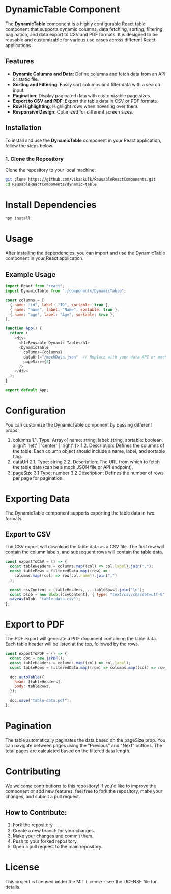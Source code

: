 # DynamicTable Component

The **DynamicTable** component is a highly configurable React table component that supports dynamic columns, data fetching, sorting, filtering, pagination, and data export to CSV and PDF formats. It is designed to be reusable and customizable for various use cases across different React applications.

## Features

- **Dynamic Columns and Data**: Define columns and fetch data from an API or static file.
- **Sorting and Filtering**: Easily sort columns and filter data with a search input.
- **Pagination**: Display paginated data with customizable page sizes.
- **Export to CSV and PDF**: Export the table data in CSV or PDF formats.
- **Row Highlighting**: Highlight rows when hovering over them.
- **Responsive Design**: Optimized for different screen sizes.

## Installation

To install and use the **DynamicTable** component in your React application, follow the steps below.

### 1. Clone the Repository

Clone the repository to your local machine:

```bash
git clone https://github.com/vikaskulk/ReusableReactComponents.git
cd ReusableReactComponents/dynamic-table
```

# Install Dependencies

```bash
npm install
```

# Usage
After installing the dependencies, you can import and use the DynamicTable component in your React application.

## Example Usage

```javascript
import React from "react";
import DynamicTable from "./components/DynamicTable";

const columns = [
  { name: "id", label: "ID", sortable: true },
  { name: "name", label: "Name", sortable: true },
  { name: "age", label: "Age", sortable: true },
];

function App() {
  return (
    <div>
      <h1>Reusable Dynamic Table</h1>
      <DynamicTable
        columns={columns}
        dataUrl="/mockData.json"  // Replace with your data API or mock file
        pageSize={5}
      />
    </div>
  );
}

export default App;
```
# Configuration

You can customize the DynamicTable component by passing different props:
1. columns
1.1. Type: Array<{ name: string, label: string, sortable: boolean, align?: 'left' | 'center' | 'right' }>
1.2. Description: Defines the columns of the table. Each column object should include a name, label, and sortable flag.
2. dataUrl
2.1. Type: string
2.2. Description: The URL from which to fetch the table data (can be a mock JSON file or API endpoint).
3. pageSize
3.1 Type: number
3.2 Description: Defines the number of rows per page for pagination.

# Exporting Data
The DynamicTable component supports exporting the table data in two formats:

## Export to CSV
The CSV export will download the table data as a CSV file. The first row will contain the column labels, and subsequent rows will contain the table data.

```javascript
const exportToCSV = () => {
  const tableHeaders = columns.map((col) => col.label).join(",");
  const tableRows = filteredData.map((row) =>
    columns.map((col) => row[col.name]).join(",")
  );

  const csvContent = [tableHeaders, ...tableRows].join("\n");
  const blob = new Blob([csvContent], { type: "text/csv;charset=utf-8" });
  saveAs(blob, "table-data.csv");
};
```

# Export to PDF
The PDF export will generate a PDF document containing the table data. Each table header will be listed at the top, followed by the rows.

```javascript
const exportToPDF = () => {
  const doc = new jsPDF();
  const tableHeaders = columns.map((col) => col.label);
  const tableRows = filteredData.map((row) => columns.map((col) => row[col.name]));

  doc.autoTable({
    head: [tableHeaders],
    body: tableRows,
  });

  doc.save("table-data.pdf");
};
```

# Pagination
The table automatically paginates the data based on the pageSize prop. You can navigate between pages using the "Previous" and "Next" buttons. The total pages are calculated based on the filtered data length.


# Contributing
We welcome contributions to this repository! If you'd like to improve the component or add new features, feel free to fork the repository, make your changes, and submit a pull request.

## How to Contribute:
1. Fork the repository.
2. Create a new branch for your changes.
3. Make your changes and commit them.
4. Push to your forked repository.
5. Open a pull request to the main repository.


# License
This project is licensed under the MIT License - see the LICENSE file for details.
